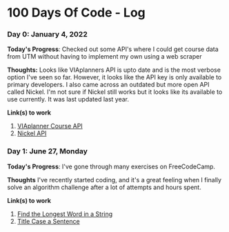 # 100 Days Of Code - Log

### Day 0: January 4, 2022 

**Today's Progress**: Checked out some API's where I could get course data from UTM without having to implement my own using a web scraper

**Thoughts:** Looks like VIAplanners API is upto date and is the most verbose option I've seen so far. However, it looks like the API key is only available to primary developers. I also came across an outdated but more open API called Nickel. I'm not sure if Nickel still works but it looks like its available to use currently. It was last updated last year.

**Link(s) to work**
1. [VIAplanner Course API](https://docs.viaplanner.ca/course-api/)
2. [Nickel API](https://docs.nikel.ml/docs)


### Day 1: June 27, Monday

**Today's Progress**: I've gone through many exercises on FreeCodeCamp.

**Thoughts** I've recently started coding, and it's a great feeling when I finally solve an algorithm challenge after a lot of attempts and hours spent.

**Link(s) to work**
1. [Find the Longest Word in a String](https://www.freecodecamp.com/challenges/find-the-longest-word-in-a-string)
2. [Title Case a Sentence](https://www.freecodecamp.com/challenges/title-case-a-sentence)
